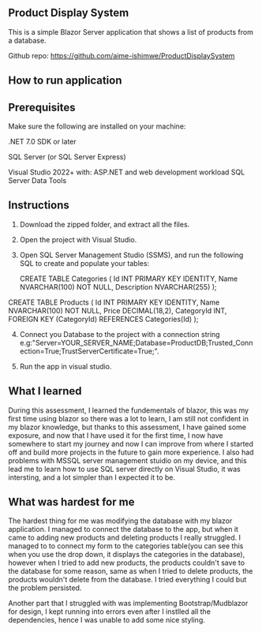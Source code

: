 ## Product Display System
This is a simple Blazor Server application that shows a list of products from a database. 

Github repo: https://github.com/aime-ishimwe/ProductDisplaySystem
## How to run application

## Prerequisites
Make sure the following are installed on your machine:

.NET 7.0 SDK or later

SQL Server (or SQL Server Express)

Visual Studio 2022+ with:
  ASP.NET and web development workload
  SQL Server Data Tools

## Instructions
 1. Download the zipped folder, and extract all the files.
 2. Open the project with Visual Studio. 
 3. Open SQL Server Management Studio (SSMS), and run the following SQL to create and populate your tables:
    
     CREATE TABLE Categories (
    Id INT PRIMARY KEY IDENTITY,
    Name NVARCHAR(100) NOT NULL,
    Description NVARCHAR(255)
);

CREATE TABLE Products (
    Id INT PRIMARY KEY IDENTITY,
    Name NVARCHAR(100) NOT NULL,
    Price DECIMAL(18,2),
    CategoryId INT,
    FOREIGN KEY (CategoryId) REFERENCES Categories(Id)
);

4. Connect you Database to the project with a connection string e.g:"Server=YOUR_SERVER_NAME;Database=ProductDB;Trusted_Connection=True;TrustServerCertificate=True;".
   
6. Run the app in visual studio.


## What I learned
During this assessment, I learned the fundementals of blazor, this was my first time using blazor so there was a lot to learn, I am still not confident in my blazor knowledge, but thanks to this 
assessment, I have gained some exposure, and now that I have used it for the first time, I now have somewhere to start my journey and now I can improve from where I started off and build 
more projects in the future to gain more experience. I also had problems with MSSQL server management stuidio on my device, and this lead me to learn how to use SQL server directly on Visual Studio,
it was intersting, and a lot simpler than I expected it to be.


## What was hardest for me
The hardest thing for me was modifying the database with my blazor application. I managed to connect the database to the app, but when it came to adding new products and deleting products I really struggled.
I managed to to connect my form to the categories table(you can see this when you use the drop down, it displays the categories in the database), however when I tried to add new products, 
the products couldn't save to the database for some reason, same as when I tried to delete products, the products wouldn't delete from the database. I tried everything I could but the problem persisted.

Another part that I struggled with was implementing Bootstrap/Mudblazor for design, I kept running into errors even after I instlled all the dependencies, hence I was unable to add some nice styling.
